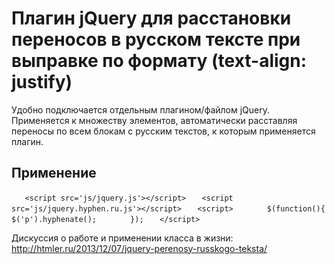 Плагин jQuery для расстановки переносов в русском тексте при выправке по формату (text-align: justify)
================================

Удобно подключается отдельным плагином/файлом jQuery. Применяется к множеству элементов, автоматически расставляя переносы по всем блокам с русским текстов, к которым применяется плагин.

Применение
------------
`	<script src='js/jquery.js'></script>`
`	<script src='js/jquery.hyphen.ru.js'></script>`
`	<script>`
`		$(function(){`
`			$('p').hyphenate();`
`		});`
`	</script>`


Дискуссия о работе и применении класса в жизни: http://htmler.ru/2013/12/07/jquery-perenosy-russkogo-teksta/ 


